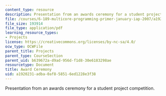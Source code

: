 ```yaml
---
content_type: resource
description: Presentation from an awards ceremony for a student project competition.
file: /courses/6-189-multicore-programming-primer-january-iap-2007/a1920231adba0af858516ed1228e3f38_6189awards.pdf
file_size: 193914
file_type: application/pdf
learning_resource_types:
- Projects
license: https://creativecommons.org/licenses/by-nc-sa/4.0/
ocw_type: OCWFile
parent_title: Projects
parent_type: CourseSection
parent_uid: b639672a-d9ad-956d-f1d8-30e6183298ae
resourcetype: Document
title: Award Ceremony
uid: a1920231-adba-0af8-5851-6ed1228e3f38
---
```

Presentation from an awards ceremony for a student project competition.